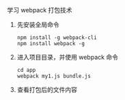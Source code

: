 学习 webpack 打包技术

1. 先安装全局命令

   ```
   npm install -g webpack-cli
   npm install webpack -g
   ```

   

2. 进入项目目录，并使用 webpack 命令

   ```
   cd app
   webpack my1.js bundle.js
   ```

   

3. 查看打包后的文件内容

​	
